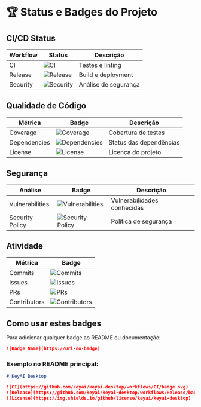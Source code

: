 # 🏆 Status e Badges do Projeto

## CI/CD Status

| Workflow | Status | Descrição |
|----------|--------|-----------|
| CI | ![CI](https://github.com/keyai/keyai-desktop/workflows/CI/badge.svg) | Testes e linting |
| Release | ![Release](https://github.com/keyai/keyai-desktop/workflows/Release/badge.svg) | Build e deployment |
| Security | ![Security](https://github.com/keyai/keyai-desktop/workflows/Security%20Analysis/badge.svg) | Análise de segurança |

## Qualidade de Código

| Métrica | Badge | Descrição |
|---------|-------|-----------|
| Coverage | ![Coverage](https://img.shields.io/codecov/c/github/keyai/keyai-desktop) | Cobertura de testes |
| Dependencies | ![Dependencies](https://img.shields.io/librariesio/github/keyai/keyai-desktop) | Status das dependências |
| License | ![License](https://img.shields.io/github/license/keyai/keyai-desktop) | Licença do projeto |

## Segurança

| Análise | Badge | Descrição |
|---------|-------|-----------|
| Vulnerabilities | ![Vulnerabilities](https://img.shields.io/snyk/vulnerabilities/github/keyai/keyai-desktop) | Vulnerabilidades conhecidas |
| Security Policy | ![Security Policy](https://img.shields.io/badge/security-policy-brightgreen) | Política de segurança |

## Atividade

| Métrica | Badge |
|---------|-------|
| Commits | ![Commits](https://img.shields.io/github/commit-activity/m/keyai/keyai-desktop) |
| Issues | ![Issues](https://img.shields.io/github/issues/keyai/keyai-desktop) |
| PRs | ![PRs](https://img.shields.io/github/issues-pr/keyai/keyai-desktop) |
| Contributors | ![Contributors](https://img.shields.io/github/contributors/keyai/keyai-desktop) |

## Como usar estes badges

Para adicionar qualquer badge ao README ou documentação:

```markdown
![Badge Name](https://url-do-badge)
```

### Exemplo no README principal:

```markdown
# KeyAI Desktop

![CI](https://github.com/keyai/keyai-desktop/workflows/CI/badge.svg)
![Release](https://github.com/keyai/keyai-desktop/workflows/Release/badge.svg)
![License](https://img.shields.io/github/license/keyai/keyai-desktop)
```